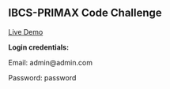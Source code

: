 ## IBCS-PRIMAX Code Challenge


<p><a href="https://ibcs-primax.rashedulhasan.com" target="_blank">Live Demo</a></p>
<p><b>Login credentials:</b></p>
<p>Email: admin@admin.com</p>
<p>Password: password</p>